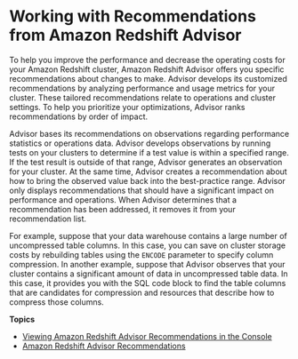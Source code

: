 # Working with Recommendations from Amazon Redshift Advisor<a name="advisor"></a>

To help you improve the performance and decrease the operating costs for your Amazon Redshift cluster, Amazon Redshift Advisor offers you specific recommendations about changes to make\. Advisor develops its customized recommendations by analyzing performance and usage metrics for your cluster\. These tailored recommendations relate to operations and cluster settings\. To help you prioritize your optimizations, Advisor ranks recommendations by order of impact\.

Advisor bases its recommendations on observations regarding performance statistics or operations data\. Advisor develops observations by running tests on your clusters to determine if a test value is within a specified range\. If the test result is outside of that range, Advisor generates an observation for your cluster\. At the same time, Advisor creates a recommendation about how to bring the observed value back into the best\-practice range\. Advisor only displays recommendations that should have a significant impact on performance and operations\. When Advisor determines that a recommendation has been addressed, it removes it from your recommendation list\. 

For example, suppose that your data warehouse contains a large number of uncompressed table columns\. In this case, you can save on cluster storage costs by rebuilding tables using the `ENCODE` parameter to specify column compression\. In another example, suppose that Advisor observes that your cluster contains a significant amount of data in uncompressed table data\. In this case, it provides you with the SQL code block to find the table columns that are candidates for compression and resources that describe how to compress those columns\. 

**Topics**
+ [Viewing Amazon Redshift Advisor Recommendations in the Console](access-advisor.md)
+ [Amazon Redshift Advisor Recommendations](advisor-recommendations.md)